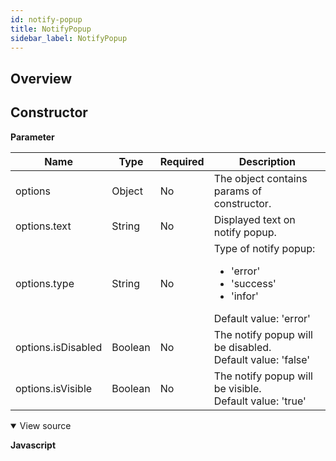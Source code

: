 ```yaml
---
id: notify-popup
title: NotifyPopup
sidebar_label: NotifyPopup
---
```


## Overview

## Constructor

**Parameter**

| Name               | Type    | Required | Description                                                          |
| ------------------ | ------- | -------- | -------------------------------------------------------------------- |
| options            | Object  | No       | The object contains params of constructor.                           |
| options.text       | String  | No       | Displayed text on notify popup.                                      |
| options.type       | String  | No       | Type of notify popup:<ul><li> 'error' </li><li> 'success'</li><li> 'infor' </li></ul> Default value: 'error' |
| options.isDisabled | Boolean | No       | The notify popup will be disabled. <br> Default value: 'false' |
| options.isVisible  | Boolean | No       | The notify popup will be visible. <br> Default value: 'true'   |

<details class="tab-container" open> <Summary>View source</Summary>

**Javascript**
```

```
</details>